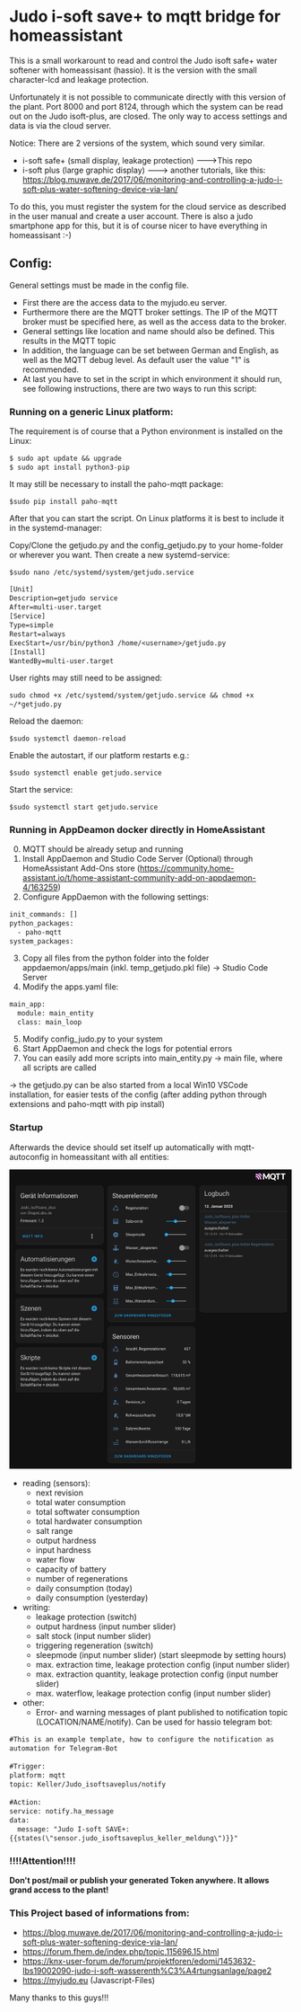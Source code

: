 # Judo i-soft save+ to mqtt bridge for homeassistant



This is a small workarount to read and control the Judo isoft safe+ water softener with homeassisant (hassio). It is the version with the small character-lcd and leakage protection.

Unfortunately it is not possible to communicate directly with this version of the plant. Port 8000 and port 8124, through which the system can be read out on the Judo isoft-plus, are closed. The only way to access settings and data is via the cloud server.

Notice:
There are 2 versions of the system, which sound very similar.
- i-soft safe+ (small display, leakage protection) --->This repo
- i-soft plus (large graphic display) ---> another tutorials, like this: https://blog.muwave.de/2017/06/monitoring-and-controlling-a-judo-i-soft-plus-water-softening-device-via-lan/

To do this, you must register the system for the cloud service as described in the user manual and create a user account. There is also a judo smartphone app for this, but it is of course nicer to have everything in homeassisant :-)

## Config:
General settings must be made in the config file. 
 - First there are the access data to the myjudo.eu server.
 - Furthermore there are the MQTT broker settings. The IP of the MQTT broker must be specified here, as well as the access data to the broker.
- General settings like location and name should also be defined. This results in the MQTT topic
- In addition, the language can be set between German and English, as well as the MQTT debug level. As default user the value "1" is recommended.
- At last you have to set in the script in which environment it should run, see following instructions, there are two ways to run this script:

### Running on a generic Linux platform:
The requirement is of course that a Python environment is installed on the Linux:
```
$ sudo apt update && upgrade
$ sudo apt install python3-pip
 ```

It may still be necessary to install the paho-mqtt package:
```
$sudo pip install paho-mqtt
```
After that you can start the script. On Linux platforms it is best to include it in the systemd-manager:

Copy/Clone the getjudo.py and the config_getjudo.py to your home-folder or wherever you want. Then create a new systemd-service:
```
$sudo nano /etc/systemd/system/getjudo.service
```
```
[Unit]
Description=getjudo service
After=multi-user.target
[Service]
Type=simple
Restart=always
ExecStart=/usr/bin/python3 /home/<username>/getjudo.py
[Install]
WantedBy=multi-user.target
```
User rights may still need to be assigned:
```
sudo chmod +x /etc/systemd/system/getjudo.service && chmod +x ~/*getjudo.py
```
Reload the daemon:
```
$sudo systemctl daemon-reload
```
Enable the autostart, if our platform restarts e.g.:
```
$sudo systemctl enable getjudo.service
```
Start the service:
```
$sudo systemctl start getjudo.service
```


### Running in AppDeamon docker directly in HomeAssistant
0. MQTT should be already setup and running
1. Install AppDaemon and Studio Code Server (Optional) through HomeAssistant Add-Ons store (https://community.home-assistant.io/t/home-assistant-community-add-on-appdaemon-4/163259)
2. Configure AppDaemon with the following settings:
```
init_commands: []
python_packages:
  - paho-mqtt
system_packages:
```

3. Copy all files from the python folder into the folder appdaemon/apps/main (inkl. temp_getjudo.pkl file) -> Studio Code Server
4. Modify the apps.yaml file:

```
main_app:
  module: main_entity
  class: main_loop
```

5. Modify config_judo.py to your system
6. Start AppDaemon and check the logs for potential errors
7. You can easily add more scripts into main_entity.py -> main file, where all scripts are called

-> the getjudo.py can be also started from a local Win10 VSCode installation, for easier tests of the config (after adding python through extensions and paho-mqtt with pip install)



### Startup
Afterwards the device should set itself up automatically with mqtt-autoconfig in homeassitant with all entities:

![HASSIO autoconfig of this device](hassio_device_autconfig2.png)

- reading (sensors): 
  - next revision
  - total water consumption
  - total softwater consumption
  - total hardwater consumption
  - salt range
  - output hardness
  - input hardness
  - water flow
  - capacity of battery
  - number of regenerations
  - daily consumption (today)
  - daily consumption (yesterday)
- writing:
  - leakage protection (switch)
  - output hardness (input number slider)
  - salt stock (input number slider)
  - triggering regeneration (switch)
  - sleepmode (input number slider) (start sleepmode by setting hours) 
  - max. extraction time, leakage protection config (input number slider)
  - max. extraction quantity, leakage protection config (input number slider)
  - max. waterflow, leakage protection config (input number slider)
- other:
  - Error- and warning messages of plant published to notification topic (LOCATION/NAME/notify). Can be used for hassio telegram bot:


```
#This is an example template, how to configure the notification as automation for Telegram-Bot

#Trigger:
platform: mqtt
topic: Keller/Judo_isoftsaveplus/notify

#Action:
service: notify.ha_message
data:
  message: "Judo I-soft SAVE+: {{states(\"sensor.judo_isoftsaveplus_keller_meldung\")}}"
```





###  !!!!Attention!!!! 
**Don't post/mail or publish your generated Token anywhere. It allows grand access to the plant!**



### This Project based of informations from:
- https://blog.muwave.de/2017/06/monitoring-and-controlling-a-judo-i-soft-plus-water-softening-device-via-lan/
- https://forum.fhem.de/index.php/topic,115696.15.html
- https://knx-user-forum.de/forum/projektforen/edomi/1453632-lbs19002090-judo-i-soft-wasserenth%C3%A4rtungsanlage/page2
- https://myjudo.eu (Javascript-Files)

Many thanks to this guys!!!

